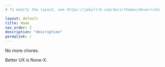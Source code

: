 ```yaml
---
# To modify the layout, see https://jekyllrb.com/docs/themes/#overriding-theme-defaults

layout: default
title: Home
nav_order: 2
description: "description"
permalink: /
---
```


No more chores.

Better UX is None-X.
